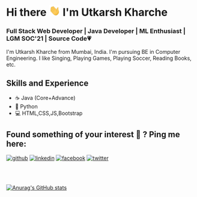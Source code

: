 # Hi there <img src="https://github.com/UKROCKZ/UKROCKZ/blob/main/Resources/wave.gif" width="30px"> I'm Utkarsh Kharche
### Full Stack Web Developer | Java Developer | ML Enthusiast | LGM SOC'21 | Source Code:heartpulse:
I'm Utkarsh Kharche from Mumbai, India. I'm pursuing BE in Computer Engineering. I like Singing, Playing Games, Playing Soccer, Reading Books, etc.

## Skills and Experience
* ☕ Java (Core+Advance)
* 🐍 Python
* 💻 HTML,CSS,JS,Bootstrap

## Found something of your interest 🔎 ? Ping me here:

[<img src='https://cdn.jsdelivr.net/npm/simple-icons@3.0.1/icons/github.svg' alt='github' height='30'>](https://github.com/UKROCKZ)  [<img src='https://cdn.jsdelivr.net/npm/simple-icons@3.0.1/icons/linkedin.svg' alt='linkedin' height='30'>](https://www.linkedin.com/in/utkarsh-kharche-a229b2175/)  [<img src='https://cdn.jsdelivr.net/npm/simple-icons@3.0.1/icons/facebook.svg' alt='facebook' height='30'>](https://www.facebook.com/utkarsh.kharche.5)  [<img src='https://cdn.jsdelivr.net/npm/simple-icons@3.0.1/icons/twitter.svg' alt='twitter' height='30'>](https://twitter.com/UtkarshKharche2)  

<br />
<br />

[![Anurag's GitHub stats](https://github-readme-stats.vercel.app/api?username=UKROCKZ&theme=radical&show_icons=true)](https://github.com/anuraghazra/github-readme-stats)
